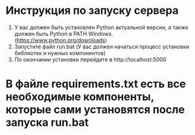 # Инструкция по запуску сервера
1. У вас должен быть установлен Python актуальной версии, а также должен быть Python в PATH Windows. (https://www.python.org/downloads)
2. Запустите файл run.bat (У вас должен начаться процесс установки библиотек и нужных компонентов)
3. По окончании установки перейдите в http://localhost:5000
# В файле requirements.txt есть все необходимые компоненты, которые сами установятся после запуска run.bat
